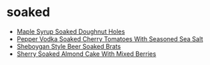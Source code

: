 # soaked

 * [Maple Syrup Soaked Doughnut Holes](index/m/maple-syrup-soaked-doughnut-holes-380633.json)
 * [Pepper Vodka Soaked Cherry Tomatoes With Seasoned Sea Salt](index/p/pepper-vodka-soaked-cherry-tomatoes-with-seasoned-sea-salt-11833.json)
 * [Sheboygan Style Beer Soaked Brats](index/s/sheboygan-style-beer-soaked-brats-12642.json)
 * [Sherry Soaked Almond Cake With Mixed Berries](index/s/sherry-soaked-almond-cake-with-mixed-berries-1896.json)
